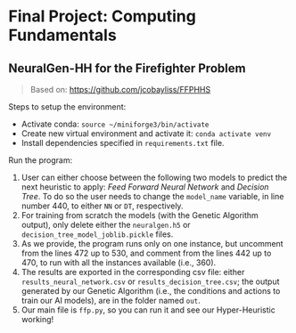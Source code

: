 # Final Project: Computing Fundamentals
## NeuralGen-HH for the Firefighter Problem

> Based on: https://github.com/jcobayliss/FFPHHS

Steps to setup the environment:
- Activate conda: `source ~/miniforge3/bin/activate`
- Create new virtual environment and activate it: `conda activate venv`
- Install dependencies specified in `requirements.txt` file.

Run the program:
1. User can either choose between the following two models to predict the next heuristic to apply: *Feed Forward Neural Network* and *Decision Tree*. To do so the user needs to change the `model_name` variable, in line number 440, to either `NN` or `DT`, respectively.
2. For training from scratch the models (with the Genetic Algorithm output), only delete either the `neuralgen.h5` or `decision_tree_model_joblib.pickle` files.
3. As we provide, the program runs only on one instance, but uncomment from the lines 472 up to 530, and comment from the lines 442 up to 470, to run with all the instances available (i.e., 360).
4. The results are exported in the corresponding csv file: either `results_neural_network.csv` or `results_decision_tree.csv`; the output generated by our Genetic Algorithm (i.e., the conditions and actions to train our AI models), are in the folder named `out`.
6. Our main file is `ffp.py`, so you can run it and see our Hyper-Heuristic working!